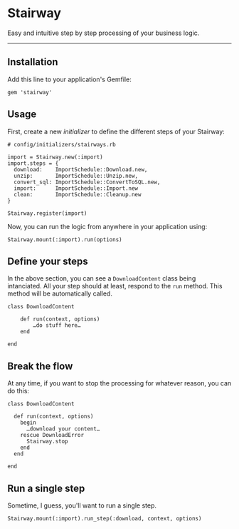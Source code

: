 # Stairway
Easy and intuitive step by step processing of your business logic.

---

## Installation

Add this line to your application's Gemfile:

```
gem 'stairway'
```

## Usage

First, create a new *initializer* to define the different steps of your Stairway:

```
# config/initializers/stairways.rb

import = Stairway.new(:import)
import.steps = {
  download:    ImportSchedule::Download.new,
  unzip:       ImportSchedule::Unzip.new,
  convert_sql: ImportSchedule::ConvertToSQL.new,
  import:      ImportSchedule::Import.new
  clean:       ImportSchedule::Cleanup.new
}

Stairway.register(import)
```

Now, you can run the logic from anywhere in your application using:

```
Stairway.mount(:import).run(options)
```

## Define your steps

In the above section, you can see a `DownloadContent` class being intanciated. All your step should at least, respond to the `run` method. This method will be automatically called.

```
class DownloadContent

	def run(context, options)
		…do stuff here…		
	end

end
```

## Break the flow

At any time, if you want to stop the processing for whatever reason, you can do this:

```
class DownloadContent

  def run(context, options)
    begin
      …download your content…
    rescue DownloadError	
      Stairway.stop
    end
  end

end
```

## Run a single step

Sometime, I guess, you'll want to run a single step.

```
Stairway.mount(:import).run_step(:download, context, options)
```
